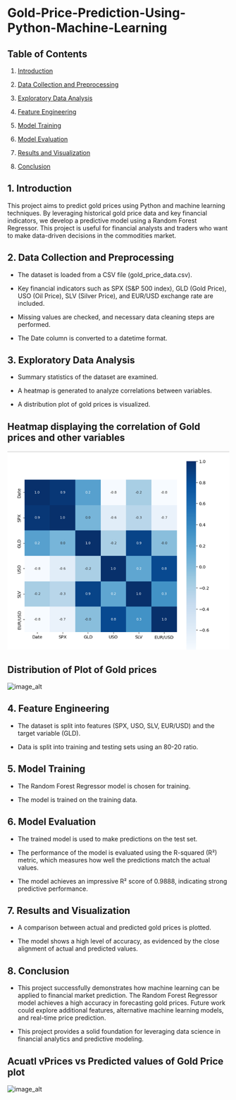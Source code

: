 # Gold-Price-Prediction-Using-Python-Machine-Learning

## Table of Contents

1. [Introduction](#introduction)

2. [Data Collection and Preprocessing](#data-collection-and-preprocessing)

3. [Exploratory Data Analysis](#exploratory-data-analysis)

4. [Feature Engineering](#feature-engineering)

5. [Model Training](#model-training)

6. [Model Evaluation](#model-evaluation)

7. [Results and Visualization](#results-and-visualization)

8. [Conclusion](#conclusion)

## 1. Introduction

This project aims to predict gold prices using Python and machine learning techniques. By leveraging historical gold price data and key financial indicators, we develop a predictive model using a Random Forest Regressor. This project is useful for financial analysts and traders who want to make data-driven decisions in the commodities market.

## 2. Data Collection and Preprocessing

- The dataset is loaded from a CSV file (gold_price_data.csv).

- Key financial indicators such as SPX (S&P 500 index), GLD (Gold Price), USO (Oil Price), SLV (Silver Price), and EUR/USD exchange rate are included.

- Missing values are checked, and necessary data cleaning steps are performed.

- The Date column is converted to a datetime format.

## 3. Exploratory Data Analysis

- Summary statistics of the dataset are examined.

- A heatmap is generated to analyze correlations between variables.

- A distribution plot of gold prices is visualized.

## Heatmap displaying the correlation of Gold prices and other variables

![image_alt](https://github.com/Shamiso-Tirivanhu/Gold-Price-Prediction-Using-Python-Machine-Learning/blob/92abcf2537ff28d6822c5bfa818c5c327e154c51/Heatmap%20displaying%20the%20correlation%20of%20Gold%20and%20other%20variables%20.png)



## Distribution of Plot of Gold prices

![image_alt]()


## 4. Feature Engineering

- The dataset is split into features (SPX, USO, SLV, EUR/USD) and the target variable (GLD).

- Data is split into training and testing sets using an 80-20 ratio.

## 5. Model Training

- The Random Forest Regressor model is chosen for training.

- The model is trained on the training data.

## 6. Model Evaluation

- The trained model is used to make predictions on the test set.

- The performance of the model is evaluated using the R-squared (R²) metric, which measures how well the predictions match the actual values.

- The model achieves an impressive R² score of 0.9888, indicating strong predictive performance.

## 7. Results and Visualization

- A comparison between actual and predicted gold prices is plotted.

- The model shows a high level of accuracy, as evidenced by the close alignment of actual and predicted values.

## 8. Conclusion

- This project successfully demonstrates how machine learning can be applied to financial market prediction. The Random Forest Regressor model achieves a high accuracy in forecasting gold prices. Future work could explore additional features, alternative machine learning models, and real-time price prediction.

- This project provides a solid foundation for leveraging data science in financial analytics and predictive modeling.

## Acuatl vPrices vs Predicted values of Gold Price plot

![image_alt]()
